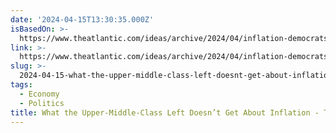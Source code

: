 ```yaml
---
date: '2024-04-15T13:30:35.000Z'
isBasedOn: >-
  https://www.theatlantic.com/ideas/archive/2024/04/inflation-democrats-biden-interest-rates/678047/
link: >-
  https://www.theatlantic.com/ideas/archive/2024/04/inflation-democrats-biden-interest-rates/678047/
slug: >-
  2024-04-15-what-the-upper-middle-class-left-doesnt-get-about-inflation-the-atlantic
tags:
  - Economy
  - Politics
title: What the Upper-Middle-Class Left Doesn’t Get About Inflation - The Atlantic
---
```


